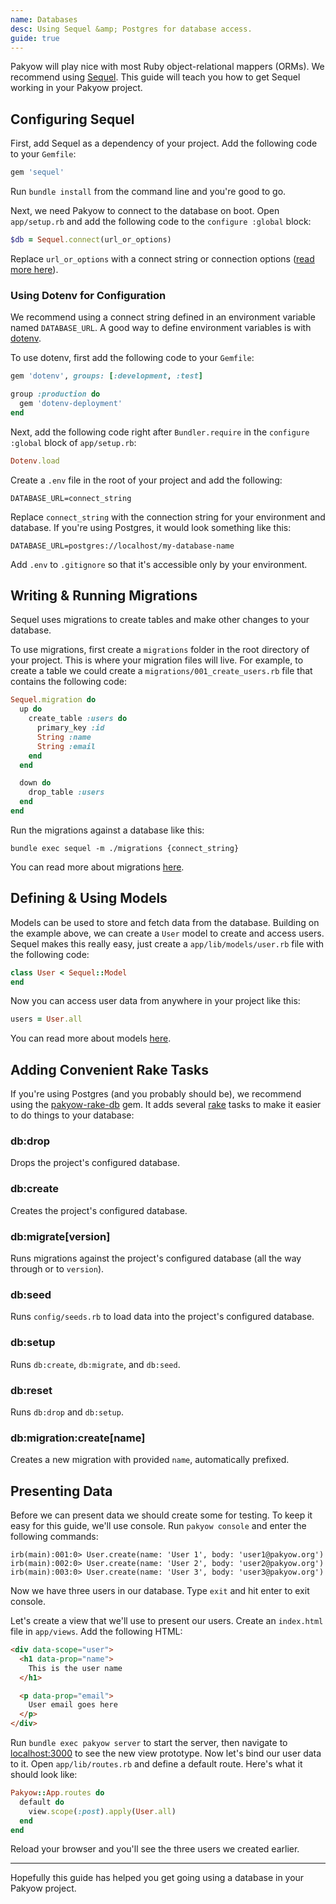 ```yaml
---
name: Databases
desc: Using Sequel &amp; Postgres for database access.
guide: true
---
```


Pakyow will play nice with most Ruby object-relational mappers (ORMs). We recommend using [Sequel](https://github.com/jeremyevans/sequel). This guide will teach you how to get Sequel working in your Pakyow project.

## Configuring Sequel

First, add Sequel as a dependency of your project. Add the following code to your `Gemfile`:

```ruby
gem 'sequel'
```

Run `bundle install` from the command line and you're good to go.

Next, we need Pakyow to connect to the database on boot. Open `app/setup.rb` and add the following code to the `configure :global` block:

```ruby
$db = Sequel.connect(url_or_options)
```

Replace `url_or_options` with a connect string or connection options ([read more here](http://sequel.jeremyevans.net/rdoc/files/doc/opening_databases_rdoc.html)).

### Using Dotenv for Configuration

We recommend using a connect string defined in an environment variable named `DATABASE_URL`. A good way to define environment variables is with [dotenv](https://github.com/bkeepers/dotenv).

To use dotenv, first add the following code to your `Gemfile`:

```ruby
gem 'dotenv', groups: [:development, :test]

group :production do
  gem 'dotenv-deployment'
end
```

Next, add the following code right after `Bundler.require` in the `configure :global` block of `app/setup.rb`:

```ruby
Dotenv.load
```

Create a `.env` file in the root of your project and add the following:

```console
DATABASE_URL=connect_string
```

Replace `connect_string` with the connection string for your environment and database. If you're using Postgres, it would look something like this:

```console
DATABASE_URL=postgres://localhost/my-database-name
```

Add `.env` to `.gitignore` so that it's accessible only by your environment.

## Writing &amp; Running Migrations

Sequel uses migrations to create tables and make other changes to your database.

To use migrations, first create a `migrations` folder in the root directory of your project. This is where your migration files will live. For example, to create a table we could create a `migrations/001_create_users.rb` file that contains the following code:

```ruby
Sequel.migration do
  up do
    create_table :users do
      primary_key :id
      String :name
      String :email
    end
  end

  down do
    drop_table :users
  end
end
```

Run the migrations against a database like this:

```console
bundle exec sequel -m ./migrations {connect_string}
```

You can read more about migrations [here](http://sequel.jeremyevans.net/rdoc/files/doc/migration_rdoc.html).

## Defining &amp; Using Models

Models can be used to store and fetch data from the database. Building on the example above, we can create a `User` model to create and access users. Sequel makes this really easy, just create a `app/lib/models/user.rb` file with the following code:

```ruby
class User < Sequel::Model
end
```

Now you can access user data from anywhere in your project like this:

```ruby
users = User.all
```

You can read more about models [here](http://sequel.jeremyevans.net/rdoc/files/README_rdoc.html#label-Sequel+Models).

## Adding Convenient Rake Tasks

If you're using Postgres (and you probably should be), we recommend using the [pakyow-rake-db](https://github.com/bryanp/pakyow-rake-db) gem. It adds several [rake](https://github.com/ruby/rake) tasks to make it easier to do things to your database:

### db:drop

Drops the project's configured database.

### db:create

Creates the project's configured database.

### db:migrate[version]

Runs migrations against the project's configured database (all the way through or to `version`).

### db:seed

Runs `config/seeds.rb` to load data into the project's configured database.

### db:setup

Runs `db:create`, `db:migrate`, and `db:seed`.

### db:reset

Runs `db:drop` and `db:setup`.

### db:migration:create[name]

Creates a new migration with provided `name`, automatically prefixed.

## Presenting Data

Before we can present data we should create some for testing. To keep it easy for this guide, we'll use console. Run `pakyow console` and enter the following commands:

```console
irb(main):001:0> User.create(name: 'User 1', body: 'user1@pakyow.org')
irb(main):002:0> User.create(name: 'User 2', body: 'user2@pakyow.org')
irb(main):003:0> User.create(name: 'User 3', body: 'user3@pakyow.org')
```

Now we have three users in our database. Type `exit` and hit enter to exit console.

Let's create a view that we'll use to present our users. Create an `index.html` file in `app/views`. Add the following HTML:

```html
<div data-scope="user">
  <h1 data-prop="name">
    This is the user name
  </h1>

  <p data-prop="email">
    User email goes here
  </p>
</div>
```

Run `bundle exec pakyow server` to start the server, then navigate to [localhost:3000](http://localhost:3000) to see the new view prototype. Now let's bind our user data to it. Open `app/lib/routes.rb` and define a default route. Here's what it should look like:

```ruby
Pakyow::App.routes do
  default do
    view.scope(:post).apply(User.all)
  end
end
```

Reload your browser and you'll see the three users we created earlier.

---

Hopefully this guide has helped you get going using a database in your Pakyow project.
